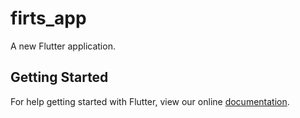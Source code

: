 # firts_app

A new Flutter application.

## Getting Started

For help getting started with Flutter, view our online
[documentation](https://flutter.io/).
